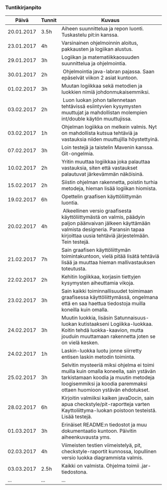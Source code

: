 ### Tuntikirjanpito
Päivä | Tunnit | Kuvaus
--------------- | ----- | ------
20.01.2017 | 3.5h | Aiheen suunnittelua ja repon luonti. Tuskastelu pit:in kanssa.
23.01.2017 | 4h | Varsinainen ohjelmoinnin aloitus, pakkausten ja logiikan alustus.
29.01.2017 | 3h | Logiikan ja matematiikkaosuuden suunnittelua ja ohjelmointia.
30.01.2017 | 2h | Ohjelmointia java-labran pajassa. Saan epäselvät viikon 2 asiat kuntoon.
01.02.2017 | 3h | Muutan logiikkaa sekä metodien ja luokkien nimiä johdonmukaisemmiksi.
03.02.2017 | 2h | Luon luokan johon tallennetaan tehtävissä esiintyvien kysymysten muuttujat ja mahdollistan molempien int/double käytön muuttujissa. 
03.02.2017 | 1h | Ohjelman logiikka on melkein valmis. Nyt on mahdollista kutsua tehtäviä ja vastauksia niiden muuttujilla höystettyinä.
07.02.2017 | 3h | Loin testejä ja taistelin Mavenin kanssa. Git-ongelmia.
10.02.2017 | 2h | Yritin muuttaa logiikkaa joka palauttaa vastauksia, siten että vastaukset palautuvat järkevämmän näköisinä.
15.02.2017 | 2h | Siistin ohjelman rakennetta, poistin turhia metodeja, hieman lisää logiikan hiomista.
19.02.2017 | 6h | Opettelin graafisen käyttöliittymän luontia.
20.02.2017 | 4h | Alkeellinen versio graafisesta käyttöliittymästä on valmis, päädyin paljon päänvaivan jälkeen käyttämään valmista designeria. Paransin tapaa kirjoittaa uusia tehtäviä järjestelmään. Tein testejä.
21.02.2017 | 7h | Sain graafisen käyttöliittymän toimintakuntoon, vielä pitää lisätä tehtäviä lisää ja muuttaa hieman mallivastauksen toteutusta.
22.02.2017 | 2h | Kehitin logiikkaa, korjasin tiettyjen kysymysten aiheuttamia vikoja.
23.02.2017 | 3h | Sain kaikki toiminnallisuudet toimimaan graafisessa käyttöliittymässä, ongelmana että en saa haettua tiedostoja muilla koneilla kuin omalla.
24.02.2017 | 3h | Muutin luokkia, lisäsin Satunnaisuus-luokan kutistaakseni Logiikka-luokkaa. Koitin tehdä luokka-kaavion, mutta jouduin muuttamaan rakennetta joten se on vielä kesken.
24.02.2017 | 1h | Laskin-luokka luotu jonne siirretty entisen laskin metodin toiminta.
25.02.2017 | 3h | Selvitin mysteeriä miksi ohjelma ei toimi muilla kuin omalla koneella, sain ystävän tarkistamaan koodia ja muutin metodeja loogisemmiksi ja koodia paremmaksi ottaen huomioon ystävän ehdotukset.
28.02.2017 | 6h | Kirjoitin valmiiksi kaiken javaDocin, sain apua checkstyle/pit-raportteja varten Kayttoliittyma-luokan poistoon testeistä. Lisää testejä.
01.03.2017 | 3h | Erinäiset README:n tiedostot ja muu dokumentaatio kuntoon. Päivitin aiheenkuvausta yms.
02.03.2017 | 4h | Viimeisten testien viimeistelyä, pit, checkstyle-raportit kunnossa, lopullinen versio luokka diagrammista valmis.
03.03.2017 | 2.5h | Kaikki on valmista. Ohjelma toimii .jar-tiedostona.
... | ... | ...


